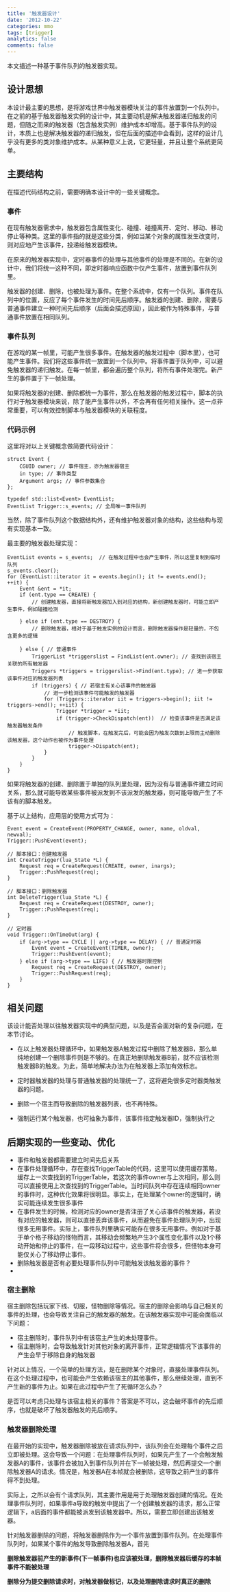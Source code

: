 ```yaml
---
title: '触发器设计'
date: '2012-10-22'
categories: mmo
tags: [trigger]
analytics: false
comments: false
---
```


本文描述一种基于事件队列的触发器实现。

## 设计思想

本设计最主要的思想，是将游戏世界中触发器模块关注的事件放置到一个队列中。在之前的基于触发器触发实例的设计中，其主要动机是解决触发器递归触发的问题，但随之而来的触发器（包含触发实例）维护成本却增高。基于事件队列的设计，本质上也是解决触发器的递归触发，但在后面的描述中会看到，这样的设计几乎没有更多的类对象维护成本。从某种意义上说，它更轻量，并且让整个系统更简单。

## 主要结构

在描述代码结构之前，需要明确本设计中的一些关键概念。

### 事件

在现有触发器需求中，触发器包含属性变化、碰撞、碰撞离开、定时、移动、移动停止等种类。这里的事件指的就是这些分类，例如当某个对象的属性发生改变时，则对应地产生该事件，投递给触发器模块。

在原来的触发器实现中，定时器事件的处理与其他事件的处理是不同的。在新的设计中，我们将统一这种不同，即定时器响应函数中仅产生事件，放置到事件队列里。

触发器的创建、删除，也被处理为事件。在整个系统中，仅有一个队列。事件在队列中的位置，反应了每个事件发生的时间先后顺序。触发器的创建、删除，需要与普通事件建立一种时间先后顺序（后面会描述原因），因此被作为特殊事件，与普通事件放置在相同队列。

### 事件队列

在游戏的某一帧里，可能产生很多事件。在触发器的触发过程中（脚本里），也可能产生事件。我们将这些事件统一放置到一个队列中。将事件置于队列中，可以避免触发器的递归触发。在每一帧里，都会遍历整个队列，将所有事件处理完。新产生的事件置于下一帧处理。

如果将触发器的创建、删除都统一为事件，那么在触发器的触发过程中，脚本的执行对于触发器模块来说，除了能产生事件以外，不会再有任何相关操作。这一点非常重要，可以有效控制脚本与触发器模块的关联程度。

### 代码示例

这里将对以上关键概念做简要代码设计：

    struct Event {
        CGUID owner; // 事件宿主，亦为触发器宿主
        in type; // 事件类型
        Argument args; // 事件参数集合         
    };

    typedef std::list<Event> EventList;
    EventList Trigger::s_events; // 全局唯一事件队列

当然，除了事件队列这个数据结构外，还有维护触发器对象的结构，这些结构与现有实现基本一致。

最主要的触发器处理实现：


    EventList events = s_events;  // 在触发过程中也会产生事件，所以这里复制到临时队列
    s_events.clear();
    for (EventList::iterator it = events.begin(); it != events.end(); ++it) {
        Event &ent = *it;
        if (ent.type == CREATE) {
            // 创建触发器，直接将新触发器加入到对应的结构，新创建触发器时，可能立即产生事件，例如碰撞检测

        } else if (ent.type == DESTROY) {
            // 删除触发器，相对于基于触发实例的设计而言，删除触发器操作是轻量的，不包含更多的逻辑

        } else { // 普通事件
            TriggerList *triggerslist = FindList(ent.owner); // 查找到该宿主关联的所有触发器
            Triggers *triggers = triggerslist->Find(ent.type); // 进一步获取该事件对应的触发器列表
            if (triggers) { // 若宿主有关心该事件的触发器
                // 进一步检测该事件可能触发的触发器
                for (Triggers::iterator iit = triggers->begin(); iit != triggers->end(); ++iit) {
                    Trigger *trigger = *iit;
                    if (trigger->CheckDispatch(ent))  // 检查该事件是否满足该触发器触发条件
                        // 触发脚本，在触发完后，可能会因为触发次数到上限而主动删除该触发器，这个动作也被作为事件处理
                        trigger->Dispatch(ent);
                }
            }
        }
    }

如果将触发器的创建、删除置于单独的队列里处理，因为没有与普通事件建立时间关系，那么就可能导致某些事件被派发到不该派发的触发器，则可能导致产生了不该有的脚本触发。

基于以上结构，应用层的使用方式可为：

    Event event = CreateEvent(PROPERTY_CHANGE, owner, name, oldval, newval);
    Trigger::PushEvent(event);

    // 脚本接口：创建触发器
    int CreateTrigger(lua_State *L) {
        Request req = CreateRequest(CREATE, owner, inargs);
        Trigger::PushRequest(req);
    }

    // 脚本接口：删除触发器
    int DeleteTrigger(lua_State *L) {
        Request req = CreateRequest(DESTROY, owner);
        Trigger::PushRequest(req);
    }

    // 定时器
    void Trigger::OnTimeOut(arg) {
        if (arg->type == CYCLE || arg->type == DELAY) { // 普通定时器
            Event event = CreateEvent(TIMER, owner);
            Trigger::PushEvent(event);
        } else if (arg->type == LIFE) { // 触发器时限控制
            Request req = CreateRequest(DESTROY, owner);
            Trigger::PushRequest(req);
        }
    }

## 相关问题

该设计能否处理以往触发器实现中的典型问题，以及是否会面对新的复杂问题，在本节讨论。

* 在以上触发器处理循环中，如果触发器A触发过程中删除了触发器B，那么单纯地创建一个删除事件则是不够的。在真正地删除触发器B前，就不应该检测触发器B的触发。为此，简单地解决办法为在触发器上添加有效标志。

* 定时器触发器的处理与普通触发器的处理统一了，这将避免很多定时器类触发器的问题。

* 删除一个宿主而导致删除的触发器列表，也不再特殊。

* 强制运行某个触发器，也可抽象为事件，该事件指定触发器ID，强制执行之

## 后期实现的一些变动、优化

* 事件和触发器都需要建立时间先后关系
* 在事件处理循环中，存在查找TriggerTable的代码，这里可以使用缓存策略，缓存上一次查找到的TriggerTable，若这次的事件owner与上次相同，那么则可以直接使用上次查找到的TriggerTable。当时间队列中存在连续相同owner的事件时，这种优化效果将很明显。事实上，在处理某个owner的逻辑时，确实可能连续发生很多事件
* 在事件发生的时候，检测对应的owner是否注册了关心该事件的触发器，若没有对应的触发器，则可以直接丢弃该事件，从而避免在事件处理队列中，出现很多无用事件。实际上，事件队列里确实可能存在很多无用事件。例如对于基于单个格子移动的怪物而言，其移动会频繁地产生3个属性变化事件以及1个移动开始和停止的事件，在一段移动过程中，这些事件将会很多，但怪物本身可能仅关心了移动停止事件。
* 删除触发器是否有必要处理事件队列中可能触发该触发器的事件？
* 
### 宿主删除

宿主删除包括玩家下线、切服，怪物删除等情况。宿主的删除会影响与自己相关的事件的处理，也会导致关注自己的触发器的触发。在该触发器实现中可能会面临以下问题：

* 宿主删除时，事件队列中有该宿主产生的未处理事件。
* 宿主删除时，会导致触发针对其他对象的离开事件，正常逻辑情况下该事件的产生会早于移除自身的触发器

针对以上情况，一个简单的处理方法，是在删除某个对象时，直接处理事件队列。在这个处理过程中，也可能会产生依赖该宿主的其他事件，那么继续处理，直到不产生新的事件为止。如果在此过程中产生了死循环怎么办？

是否可以考虑只处理与该宿主相关的事件？答案是不可以，这会破坏事件的先后顺序，也就是破坏了触发器触发的先后顺序。

### 触发器删除处理

在最开始的实现中，触发器删除被放在请求队列中，该队列会在处理每个事件之后立即被处理。这会导致一个问题：在处理事件队列时，如果先产生了一个会触发触发器A的事件，该事件会被加入到事件队列并在下一帧被处理，然后再提交一个删除触发器A的请求。情况是，触发器A在本帧就会被删除，这导致之前产生的事件得不到处理。

实际上，之所以会有个请求队列，其主要作用是用于处理触发器创建的情况。在处理事件队列时，如果事件a导致的触发中提出了一个创建触发器的请求，那么正常逻辑下，a后面的事件都能被派发到该触发器中。所以，需要立即创建出该触发器。

针对触发器删除的问题，将触发器删除作为一个事件放置到事件队列。在处理事件队列时，如果某个事件的触发导致删除触发器A，首先

**删除触发器前产生的新事件(下一帧事件)也应该被处理，删除触发器后缓存的本帧事件不能被处理**

**删除分为提交删除请求时，对触发器做标记，以及处理删除请求时真正的删除**

